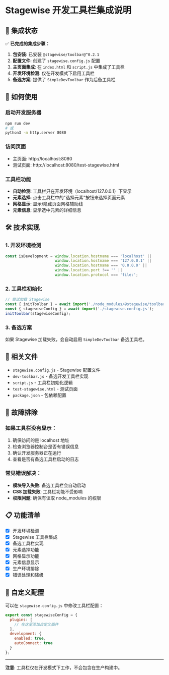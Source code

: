 # Stagewise 开发工具栏集成说明

## 🎯 集成状态

✅ **已完成的集成步骤：**

1. **包安装**: 已安装 `@stagewise/toolbar@^0.2.1`
2. **配置文件**: 创建了 `stagewise.config.js` 配置
3. **主页面集成**: 在 `index.html` 和 `script.js` 中集成了工具栏
4. **开发环境检测**: 仅在开发模式下启用工具栏
5. **备选方案**: 提供了 `SimpleDevToolbar` 作为后备工具栏

## 🚀 如何使用

### 启动开发服务器
```bash
npm run dev
# 或
python3 -m http.server 8080
```

### 访问页面
- 主页面: http://localhost:8080
- 测试页面: http://localhost:8080/test-stagewise.html

### 工具栏功能
- **自动检测**: 工具栏只在开发环境（localhost/127.0.0.1）下显示
- **元素选择**: 点击工具栏中的"选择元素"按钮来选择页面元素
- **网格显示**: 显示/隐藏页面网格辅助线
- **元素信息**: 显示选中元素的详细信息

## 🛠️ 技术实现

### 1. 开发环境检测
```javascript
const isDevelopment = window.location.hostname === 'localhost' || 
                      window.location.hostname === '127.0.0.1' ||
                      window.location.hostname === '0.0.0.0' ||
                      window.location.port !== '' ||
                      window.location.protocol === 'file:';
```

### 2. 工具栏初始化
```javascript
// 尝试加载 Stagewise
const { initToolbar } = await import('./node_modules/@stagewise/toolbar/dist/index.js');
const { stagewiseConfig } = await import('./stagewise.config.js');
initToolbar(stagewiseConfig);
```

### 3. 备选方案
如果 Stagewise 加载失败，会自动启用 `SimpleDevToolbar` 备选工具栏。

## 📁 相关文件

- `stagewise.config.js` - Stagewise 配置文件
- `dev-toolbar.js` - 备选开发工具栏实现
- `script.js` - 工具栏初始化逻辑
- `test-stagewise.html` - 测试页面
- `package.json` - 包依赖配置

## 🔧 故障排除

### 如果工具栏没有显示：
1. 确保访问的是 localhost 地址
2. 检查浏览器控制台是否有错误信息
3. 确认开发服务器正在运行
4. 查看是否有备选工具栏启动的日志

### 常见错误解决：
- **模块导入失败**: 备选工具栏会自动启动
- **CSS 加载失败**: 工具栏功能不受影响
- **权限问题**: 确保有读取 node_modules 的权限

## 📋 功能清单

- [x] 开发环境检测
- [x] Stagewise 工具栏集成
- [x] 备选工具栏实现
- [x] 元素选择功能
- [x] 网格显示功能
- [x] 元素信息显示
- [x] 生产环境排除
- [x] 错误处理和降级

## 🎨 自定义配置

可以在 `stagewise.config.js` 中修改工具栏配置：

```javascript
export const stagewiseConfig = {
  plugins: [
    // 在这里添加自定义插件
  ],
  development: {
    enabled: true,
    autoConnect: true
  }
};
```

---

**注意**: 工具栏仅在开发模式下工作，不会包含在生产构建中。 
